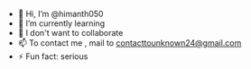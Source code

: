 - 👋 Hi, I’m @himanth050
- 🌱 I’m currently learning
- 💞️ I don't want to collaborate 
- 📫 To contact me , mail to contacttounknown24@gmail.com
- ⚡ Fun fact: serious

<!---
himanth050/himanth050 is a ✨ special ✨ repository because its `README.md` (this file) appears on your GitHub profile.
You can click the Preview link to take a look at your changes.
---!>
